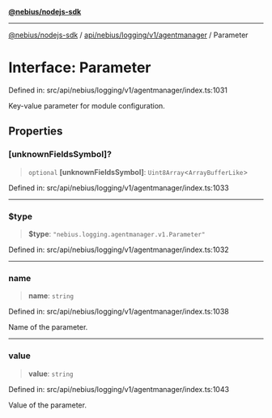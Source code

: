 [**@nebius/nodejs-sdk**](../../../../../../README.md)

---

[@nebius/nodejs-sdk](../../../../../../README.md) / [api/nebius/logging/v1/agentmanager](../README.md) / Parameter

# Interface: Parameter

Defined in: src/api/nebius/logging/v1/agentmanager/index.ts:1031

Key-value parameter for module configuration.

## Properties

### \[unknownFieldsSymbol\]?

> `optional` **\[unknownFieldsSymbol\]**: `Uint8Array`\<`ArrayBufferLike`\>

Defined in: src/api/nebius/logging/v1/agentmanager/index.ts:1033

---

### $type

> **$type**: `"nebius.logging.agentmanager.v1.Parameter"`

Defined in: src/api/nebius/logging/v1/agentmanager/index.ts:1032

---

### name

> **name**: `string`

Defined in: src/api/nebius/logging/v1/agentmanager/index.ts:1038

Name of the parameter.

---

### value

> **value**: `string`

Defined in: src/api/nebius/logging/v1/agentmanager/index.ts:1043

Value of the parameter.
